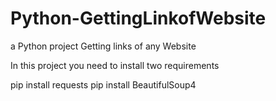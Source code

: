 # Python-GettingLinkofWebsite
a Python project Getting links of any Website

In this project you need to install two requirements

pip install requests
pip install BeautifulSoup4

